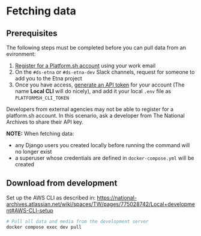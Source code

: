 # Fetching data

## Prerequisites

The following steps must be completed before you can pull data from an evironment:

1. [Register for a Platform.sh account](https://auth.api.platform.sh/register) using your work email
2. On the `#ds-etna` or `#ds-etna-dev` Slack channels, request for someone to add you to the Etna project
3. Once you have access, [generate an API token](https://docs.platform.sh/development/cli/api-tokens.html#get-a-token) for your account (The name **Local CLI** will do nicely), and add it your local `.env` file as `PLATFORMSH_CLI_TOKEN`

Developers from external agencies may not be able to register for a platform.sh account. In this scenario, ask a developer from The National Archives to share their API key.

**NOTE:** When fetching data:

- any Django users you created locally before running the command will no longer exist
- a superuser whose credentials are defined in `docker-compose.yml` will be created

## Download from development

Set up the AWS CLI as described in: https://national-archives.atlassian.net/wiki/spaces/TW/pages/775028742/Local+development#AWS-CLI-setup

```sh
# Pull all data and media from the development server
docker compose exec dev pull
```
